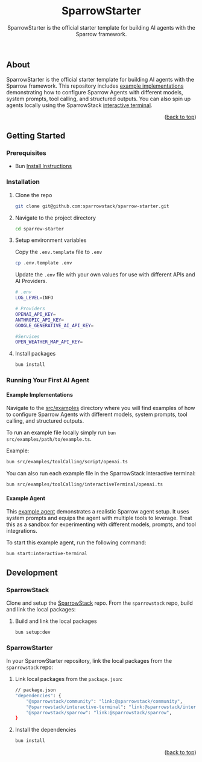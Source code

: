 <!-- README copied from https://raw.githubusercontent.com/othneildrew/Best-README-Template/master/README.md -->

<!-- PROJECT LOGO -->
<br />
<div align="center">
	<!-- <a href="https://github.com/DWC01/dapp-sandbox-contracts">
		<img src="/images/logo.png" alt="Logo" width="419" height="128">
	</a> -->
	<h1>SparrowStarter</h1>
	<p>SparrowStarter is the official starter template for building AI agents with the Sparrow framework.</p>
</div>
<br />

## About
SparrowStarter is the official starter template for building AI agents with the Sparrow framework. This repository includes [example implementations](./src/examples) demonstrating how to configure Sparrow Agents with different models, system prompts, tool calling, and structured outputs. You can also spin up agents locally using the SparrowStack [interactive terminal](./src/interactiveTerminal).


<p align="right">(<a href="#top">back to top</a>)</p>

<!-- GETTING STARTED -->

## Getting Started

### Prerequisites

- Bun [Install Instructions](https://bun.sh/docs/installation)

### Installation

1.  Clone the repo

    ```sh
    git clone git@github.com:sparrowstack/sparrow-starter.git
    ```

2.  Navigate to the project directory

    ```sh
    cd sparrow-starter
    ```

3.  Setup environment variables

    Copy the `.env.template` file to `.env`

    ```sh
    cp .env.template .env
    ```

    Update the `.env` file with your own values for use with different APIs and AI Providers.
    ```sh
    # .env
    LOG_LEVEL=INFO

    # Providers
    OPENAI_API_KEY=
    ANTHROPIC_API_KEY=
    GOOGLE_GENERATIVE_AI_API_KEY=

    #Services
    OPEN_WEATHER_MAP_API_KEY=
    ```

4.  Install packages

    ```sh
    bun install
    ```

### Running Your First AI Agent

#### Example Implementations
Navigate to the [src/examples](./src/examples) directory where you will find examples of how to configure Sparrow Agents with different models, system prompts, tool calling, and structured outputs.

To run an example file locally simply run `bun src/examples/path/to/example.ts`.

Example:
```sh
bun src/examples/toolCalling/script/openai.ts
```

You can also run each example file in the SparrowStack interactive terminal:
```sh
bun src/examples/toolCalling/interactiveTerminal/openai.ts
```

#### Example Agent
This [example agent](./src/interactiveTerminal) demonstrates a realistic Sparrow agent setup. It uses system prompts and equips the agent with multiple tools to leverage. Treat this as a sandbox for experimenting with different models, prompts, and tool integrations.

To start this example agent, run the following command:
```sh
bun start:interactive-terminal
```

## Development

### SparrowStack
Clone and setup the [SparrowStack](https://github.com/sparrowstack/sparrowstack) repo. From the `sparrowstack` repo, build and link the local packages:

1.  Build and link the local packages
    ```sh
    bun setup:dev
    ```

### SparrowStarter
In your SparrowStarter repository, link the local packages from the `sparrowstack` repo:

1.  Link local packages from the `package.json`:

    ```sh
    // package.json
    "dependencies": {
        "@sparrowstack/community": "link:@sparrowstack/community",
		"@sparrowstack/interactive-terminal": "link:@sparrowstack/interactive-terminal",
		"@sparrowstack/sparrow": "link:@sparrowstack/sparrow",
    }
    ```

2.  Install the dependencies

    ```sh
    bun install
    ```

<p align="right">(<a href="#top">back to top</a>)</p>
